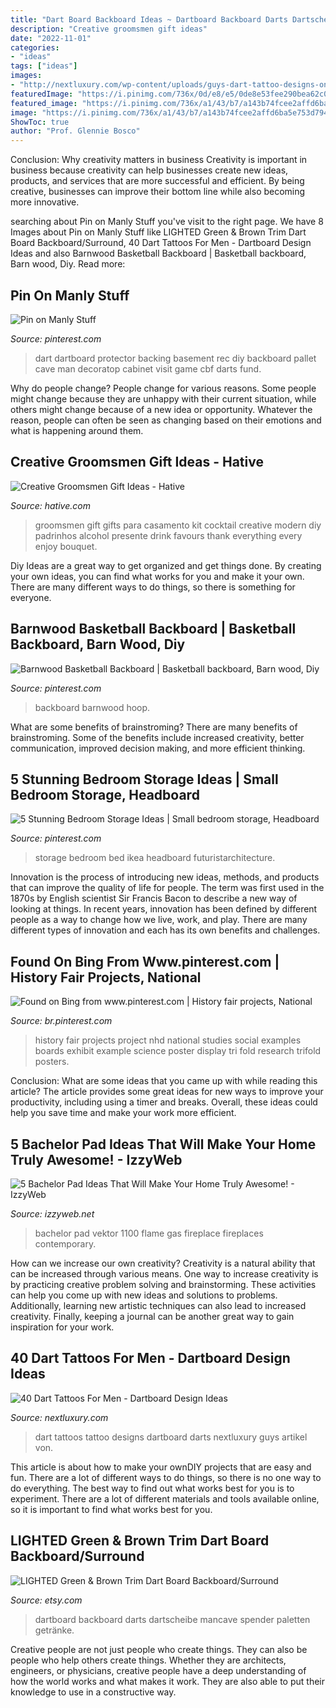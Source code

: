 ```yaml
---
title: "Dart Board Backboard Ideas ~ Dartboard Backboard Darts Dartscheibe Mancave Spender Paletten Getränke"
description: "Creative groomsmen gift ideas"
date: "2022-11-01"
categories:
- "ideas"
tags: ["ideas"]
images:
- "http://nextluxury.com/wp-content/uploads/guys-dart-tattoo-designs-on-outer-forearm.jpg"
featuredImage: "https://i.pinimg.com/736x/0d/e8/e5/0de8e53fee290bea62c03d9c6d4c2fda--dart-board-ideas-image.jpg"
featured_image: "https://i.pinimg.com/736x/a1/43/b7/a143b74fcee2affd6ba5e753d7947e73--headboards-with-storage-bed-headboards.jpg"
image: "https://i.pinimg.com/736x/a1/43/b7/a143b74fcee2affd6ba5e753d7947e73--headboards-with-storage-bed-headboards.jpg"
ShowToc: true
author: "Prof. Glennie Bosco"
---
```



Conclusion: Why creativity matters in business
Creativity is important in business because creativity can help businesses create new ideas, products, and services that are more successful and efficient. By being creative, businesses can improve their bottom line while also becoming more innovative.

	

		
searching about Pin on Manly Stuff you've visit to the right page. We have 8 Images about Pin on Manly Stuff like LIGHTED Green &amp; Brown Trim Dart Board Backboard/Surround, 40 Dart Tattoos For Men - Dartboard Design Ideas and also Barnwood Basketball Backboard | Basketball backboard, Barn wood, Diy. Read more:
		
    
## Pin On Manly Stuff

<img loading=lazy src="https://i.pinimg.com/736x/0d/e8/e5/0de8e53fee290bea62c03d9c6d4c2fda--dart-board-ideas-image.jpg" onerror="this.onerror=null;this.src='https://tse2.mm.bing.net/th?id=OIP.mcZExXvycySsB7cXNmtzLAHaJ3&amp;pid=15.1';" alt="Pin on Manly Stuff">

_Source: pinterest.com_

>dart dartboard protector backing basement rec diy backboard pallet cave man decoratop cabinet visit game cbf darts fund. 

	

Why do people change?
People change for various reasons. Some people might change because they are unhappy with their current situation, while others might change because of a new idea or opportunity. Whatever the reason, people can often be seen as changing based on their emotions and what is happening around them.

    
## Creative Groomsmen Gift Ideas - Hative

<img loading=lazy src="https://hative.com/wp-content/uploads/2015/03/groomsmen-gift-ideas/6-groomsmen-gift-ideas.jpg" onerror="this.onerror=null;this.src='https://tse2.mm.bing.net/th?id=OIP.BS1F1yGbMTcn78EVx1whGwHaJW&amp;pid=15.1';" alt="Creative Groomsmen Gift Ideas - Hative">

_Source: hative.com_

>groomsmen gift gifts para casamento kit cocktail creative modern diy padrinhos alcohol presente drink favours thank everything every enjoy bouquet. 

	

Diy Ideas are a great way to get organized and get things done. By creating your own ideas, you can find what works for you and make it your own. There are many different ways to do things, so there is something for everyone.

    
## Barnwood Basketball Backboard | Basketball Backboard, Barn Wood, Diy

<img loading=lazy src="https://i.pinimg.com/736x/e5/33/5c/e5335cbb55a4c859d93fe9a5bd4575d8.jpg" onerror="this.onerror=null;this.src='https://tse3.mm.bing.net/th?id=OIP.MuFU8EyaelR21JUoZO7D-wHaGB&amp;pid=15.1';" alt="Barnwood Basketball Backboard | Basketball backboard, Barn wood, Diy">

_Source: pinterest.com_

>backboard barnwood hoop. 

	

What are some benefits of brainstroming?
There are many benefits of brainstroming. Some of the benefits include increased creativity, better communication, improved decision making, and more efficient thinking.

    
## 5 Stunning Bedroom Storage Ideas | Small Bedroom Storage, Headboard

<img loading=lazy src="https://i.pinimg.com/736x/a1/43/b7/a143b74fcee2affd6ba5e753d7947e73--headboards-with-storage-bed-headboards.jpg" onerror="this.onerror=null;this.src='https://tse2.mm.bing.net/th?id=OIP.rdC20z5n_M1Q2m8G9EPrbgHaJ3&amp;pid=15.1';" alt="5 Stunning Bedroom Storage Ideas | Small bedroom storage, Headboard">

_Source: pinterest.com_

>storage bedroom bed ikea headboard futuristarchitecture. 

	

Innovation is the process of introducing new ideas, methods, and products that can improve the quality of life for people. The term was first used in the 1870s by English scientist Sir Francis Bacon to describe a new way of looking at things. In recent years, innovation has been defined by different people as a way to change how we live, work, and play. There are many different types of innovation and each has its own benefits and challenges.

    
## Found On Bing From Www.pinterest.com | History Fair Projects, National

<img loading=lazy src="https://i.pinimg.com/736x/b4/09/90/b4099091ab3ed7eea93c4b7911730add.jpg" onerror="this.onerror=null;this.src='https://tse2.mm.bing.net/th?id=OIP.ur85zcnox4S_5W6RIAvuyAHaJ4&amp;pid=15.1';" alt="Found on Bing from www.pinterest.com | History fair projects, National">

_Source: br.pinterest.com_

>history fair projects project nhd national studies social examples boards exhibit example science poster display tri fold research trifold posters. 

	

Conclusion: What are some ideas that you came up with while reading this article?
The article provides some great ideas for new ways to improve your productivity, including using a timer and breaks. Overall, these ideas could help you save time and make your work more efficient.

    
## 5 Bachelor Pad Ideas That Will Make Your Home Truly Awesome! - IzzyWeb

<img loading=lazy src="https://www.izzyweb.net/wp-content/uploads/2018/08/bachelor-pad-ideas.jpeg" onerror="this.onerror=null;this.src='https://tse2.mm.bing.net/th?id=OIP.fJNUoaMytvp5Rm25GzYV8AHaEO&amp;pid=15.1';" alt="5 Bachelor Pad Ideas That Will Make Your Home Truly Awesome! - IzzyWeb">

_Source: izzyweb.net_

>bachelor pad vektor 1100 flame gas fireplace fireplaces contemporary. 

	

How can we increase our own creativity?
Creativity is a natural ability that can be increased through various means. One way to increase creativity is by practicing creative problem solving and brainstorming. These activities can help you come up with new ideas and solutions to problems. Additionally, learning new artistic techniques can also lead to increased creativity. Finally, keeping a journal can be another great way to gain inspiration for your work.

    
## 40 Dart Tattoos For Men - Dartboard Design Ideas

<img loading=lazy src="http://nextluxury.com/wp-content/uploads/guys-dart-tattoo-designs-on-outer-forearm.jpg" onerror="this.onerror=null;this.src='https://tse4.mm.bing.net/th?id=OIP.V02FKA6CwNs1EBJVeFKYIwHaHa&amp;pid=15.1';" alt="40 Dart Tattoos For Men - Dartboard Design Ideas">

_Source: nextluxury.com_

>dart tattoos tattoo designs dartboard darts nextluxury guys artikel von. 

	

This article is about how to make your ownDIY projects that are easy and fun. There are a lot of different ways to do things, so there is no one way to do everything. The best way to find out what works best for you is to experiment. There are a lot of different materials and tools available online, so it is important to find what works best for you.

    
## LIGHTED Green &amp; Brown Trim Dart Board Backboard/Surround

<img loading=lazy src="https://img1.etsystatic.com/018/0/7911666/il_fullxfull.491985427_9yjp.jpg" onerror="this.onerror=null;this.src='https://tse1.mm.bing.net/th?id=OIP.NzjvRTEc5J59igPqofl8XwHaJ4&amp;pid=15.1';" alt="LIGHTED Green &amp; Brown Trim Dart Board Backboard/Surround">

_Source: etsy.com_

>dartboard backboard darts dartscheibe mancave spender paletten getränke. 

	

Creative people are not just people who create things. They can also be people who help others create things. Whether they are architects, engineers, or physicians, creative people have a deep understanding of how the world works and what makes it work. They are also able to put their knowledge to use in a constructive way.

